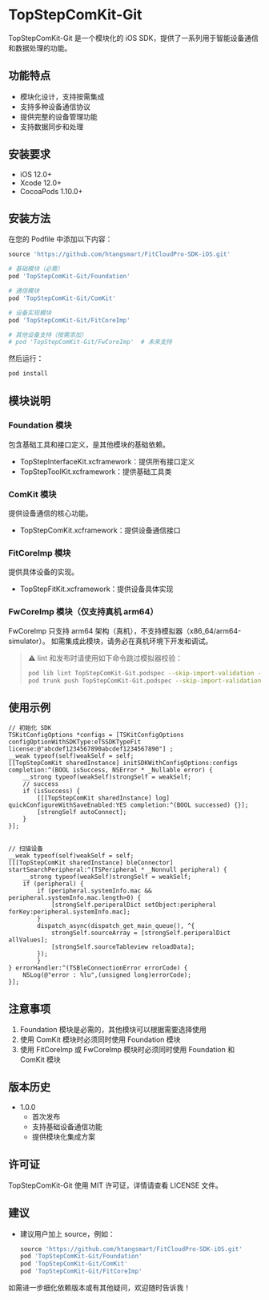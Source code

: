 # TopStepComKit-Git

TopStepComKit-Git 是一个模块化的 iOS SDK，提供了一系列用于智能设备通信和数据处理的功能。

## 功能特点

- 模块化设计，支持按需集成
- 支持多种设备通信协议
- 提供完整的设备管理功能
- 支持数据同步和处理

## 安装要求

- iOS 12.0+
- Xcode 12.0+
- CocoaPods 1.10.0+

## 安装方法

在您的 Podfile 中添加以下内容：

```ruby
source 'https://github.com/htangsmart/FitCloudPro-SDK-iOS.git'

# 基础模块（必需）
pod 'TopStepComKit-Git/Foundation'

# 通信模块
pod 'TopStepComKit-Git/ComKit'

# 设备实现模块
pod 'TopStepComKit-Git/FitCoreImp'

# 其他设备支持（按需添加）
# pod 'TopStepComKit-Git/FwCoreImp'  # 未来支持
```

然后运行：
```bash
pod install
```

## 模块说明

### Foundation 模块
包含基础工具和接口定义，是其他模块的基础依赖。
- TopStepInterfaceKit.xcframework：提供所有接口定义
- TopStepToolKit.xcframework：提供基础工具类

### ComKit 模块
提供设备通信的核心功能。
- TopStepComKit.xcframework：提供设备通信接口

### FitCoreImp 模块
提供具体设备的实现。
- TopStepFitKit.xcframework：提供设备具体实现

### FwCoreImp 模块（仅支持真机 arm64）
FwCoreImp 只支持 arm64 架构（真机），不支持模拟器（x86_64/arm64-simulator）。
如需集成此模块，请务必在真机环境下开发和调试。

> ⚠️ lint 和发布时请使用如下命令跳过模拟器校验：
> 
> ```sh
> pod lib lint TopStepComKit-Git.podspec --skip-import-validation --allow-warnings --verbose
> pod trunk push TopStepComKit-Git.podspec --skip-import-validation --allow-warnings --verbose
> ```

## 使用示例

```objc
// 初始化 SDK
TSKitConfigOptions *configs = [TSKitConfigOptions configOptionWithSDKType:eTSSDKTypeFit license:@"abcdef1234567890abcdef1234567890"] ;
__weak typeof(self)weakSelf = self;
[[TopStepComKit sharedInstance] initSDKWithConfigOptions:configs completion:^(BOOL isSuccess, NSError * _Nullable error) {
    __strong typeof(weakSelf)strongSelf = weakSelf;
    // success
    if (isSuccess) {
        [[[TopStepComKit sharedInstance] log] quickConfigureWithSaveEnabled:YES completion:^(BOOL successed) {}];
        [strongSelf autoConnect];
    }
}];


// 扫描设备
__weak typeof(self)weakSelf = self;
[[[TopStepComKit sharedInstance] bleConnector] startSearchPeripheral:^(TSPeripheral * _Nonnull peripheral) {
    __strong typeof(weakSelf)strongSelf = weakSelf;
    if (peripheral) {
        if (peripheral.systemInfo.mac && peripheral.systemInfo.mac.length>0) {
            [strongSelf.periperalDict setObject:peripheral forKey:peripheral.systemInfo.mac];
        }
        dispatch_async(dispatch_get_main_queue(), ^{
            strongSelf.sourceArray = [strongSelf.periperalDict allValues];
            [strongSelf.sourceTableview reloadData];
        });
        }
} errorHandler:^(TSBleConnectionError errorCode) {
    NSLog(@"error : %lu",(unsigned long)errorCode);
}];

```

## 注意事项

1. Foundation 模块是必需的，其他模块可以根据需要选择使用
2. 使用 ComKit 模块时必须同时使用 Foundation 模块
3. 使用 FitCoreImp 或 FwCoreImp 模块时必须同时使用 Foundation 和 ComKit 模块

## 版本历史

- 1.0.0
  - 首次发布
  - 支持基础设备通信功能
  - 提供模块化集成方案

## 许可证

TopStepComKit-Git 使用 MIT 许可证，详情请查看 LICENSE 文件。

## 建议

- 建议用户加上 source，例如：

  ```ruby
  source 'https://github.com/htangsmart/FitCloudPro-SDK-iOS.git'
  pod 'TopStepComKit-Git/Foundation'
  pod 'TopStepComKit-Git/ComKit'
  pod 'TopStepComKit-Git/FitCoreImp'
  ```

如需进一步细化依赖版本或有其他疑问，欢迎随时告诉我！
